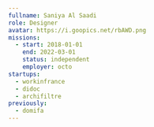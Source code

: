```yaml
---
fullname: Saniya Al Saadi
role: Designer
avatar: https://i.goopics.net/rbAWD.png
missions:
  - start: 2018-01-01
    end: 2022-03-01
    status: independent
    employer: octo
startups:
  - workinfrance
  - didoc
  - archifiltre
previously:
  - domifa
---
```

